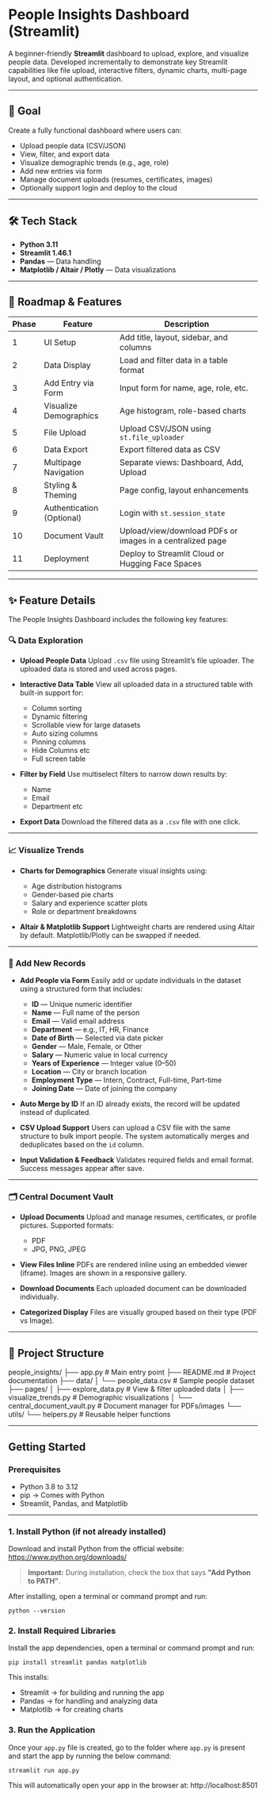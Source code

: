 # People Insights Dashboard (Streamlit)

A beginner-friendly **Streamlit** dashboard to upload, explore, and visualize people data. Developed incrementally to demonstrate key Streamlit capabilities like file upload, interactive filters, dynamic charts, multi-page layout, and optional authentication.

---

## 🚀 Goal

Create a fully functional dashboard where users can:
- Upload people data (CSV/JSON)
- View, filter, and export data
- Visualize demographic trends (e.g., age, role)
- Add new entries via form
- Manage document uploads (resumes, certificates, images)
- Optionally support login and deploy to the cloud

---

## 🛠 Tech Stack

- **Python 3.11**
- **Streamlit 1.46.1**
- **Pandas** — Data handling
- **Matplotlib / Altair / Plotly** — Data visualizations

---

## 🧭 Roadmap & Features

| Phase | Feature                   | Description                                                   |
|-------|---------------------------|---------------------------------------------------------------|
| 1     | UI Setup                  | Add title, layout, sidebar, and columns                       |
| 2     | Data Display              | Load and filter data in a table format                        |
| 3     | Add Entry via Form        | Input form for name, age, role, etc.                          |
| 4     | Visualize Demographics    | Age histogram, role-based charts                              |
| 5     | File Upload               | Upload CSV/JSON using `st.file_uploader`                      |
| 6     | Data Export               | Export filtered data as CSV                                   |
| 7     | Multipage Navigation      | Separate views: Dashboard, Add, Upload                        |
| 8     | Styling & Theming         | Page config, layout enhancements                              |
| 9     | Authentication (Optional) | Login with `st.session_state`                                 |
| 10    | Document Vault            | Upload/view/download PDFs or images in a centralized page     |
| 11    | Deployment                | Deploy to Streamlit Cloud or Hugging Face Spaces              |

---

## ✨ Feature Details

The People Insights Dashboard includes the following key features:

### 🔍 Data Exploration
- **Upload People Data**
  Upload `.csv` file using Streamlit’s file uploader. The uploaded data is stored and used across pages.

- **Interactive Data Table**
  View all uploaded data in a structured table with built-in support for:
  - Column sorting
  - Dynamic filtering
  - Scrollable view for large datasets
  - Auto sizing columns
  - Pinning columns
  - Hide Columns etc
  - Full screen table

- **Filter by Field**
  Use multiselect filters to narrow down results by:
  - Name
  - Email
  - Department etc

- **Export Data**
  Download the filtered data as a `.csv` file with one click.

---

### 📈 Visualize Trends
- **Charts for Demographics**
  Generate visual insights using:
  - Age distribution histograms
  - Gender-based pie charts
  - Salary and experience scatter plots
  - Role or department breakdowns

- **Altair & Matplotlib Support**
  Lightweight charts are rendered using Altair by default. Matplotlib/Plotly can be swapped if needed.

---

### 📝 Add New Records

- **Add People via Form**
  Easily add or update individuals in the dataset using a structured form that includes:

  - **ID** — Unique numeric identifier
  - **Name** — Full name of the person
  - **Email** — Valid email address
  - **Department** — e.g., IT, HR, Finance
  - **Date of Birth** — Selected via date picker
  - **Gender** — Male, Female, or Other
  - **Salary** — Numeric value in local currency
  - **Years of Experience** — Integer value (0–50)
  - **Location** — City or branch location
  - **Employment Type** — Intern, Contract, Full-time, Part-time
  - **Joining Date** — Date of joining the company

- **Auto Merge by ID**
  If an ID already exists, the record will be updated instead of duplicated.

- **CSV Upload Support**
  Users can upload a CSV file with the same structure to bulk import people.
  The system automatically merges and deduplicates based on the `id` column.

- **Input Validation & Feedback**
  Validates required fields and email format. Success messages appear after save.

---

### 🗂 Central Document Vault
- **Upload Documents**
  Upload and manage resumes, certificates, or profile pictures. Supported formats:
  - PDF
  - JPG, PNG, JPEG

- **View Files Inline**
  PDFs are rendered inline using an embedded viewer (iframe). Images are shown in a responsive gallery.

- **Download Documents**
  Each uploaded document can be downloaded individually.

- **Categorized Display**
  Files are visually grouped based on their type (PDF vs Image).

---

## 📁 Project Structure

people_insights/
├── app.py # Main entry point
├── README.md # Project documentation
├── data/
│ └── people_data.csv # Sample people dataset
├── pages/
│ ├── explore_data.py # View & filter uploaded data
│ ├── visualize_trends.py # Demographic visualizations
│ └── central_document_vault.py # Document manager for PDFs/images
└── utils/
└── helpers.py # Reusable helper functions

---

## Getting Started

### Prerequisites

- Python 3.8 to 3.12
- pip → Comes with Python
- Streamlit, Pandas, and Matplotlib

---

### 1️. Install Python (if not already installed)

Download and install Python from the official website:
https://www.python.org/downloads/

> **Important:** During installation, check the box that says **"Add Python to PATH"**.

After installing, open a terminal or command prompt and run:

`python --version`

### 2. Install Required Libraries

Install the app dependencies, open a terminal or command prompt and run:

`pip install streamlit pandas matplotlib`

This installs:

- Streamlit → for building and running the app
- Pandas → for handling and analyzing data
- Matplotlib → for creating charts

### 3. Run the Application
Once your `app.py` file is created, go to the folder where `app.py` is present and start the app by running the below command:

`streamlit run app.py`

This will automatically open your app in the browser at:
http://localhost:8501

